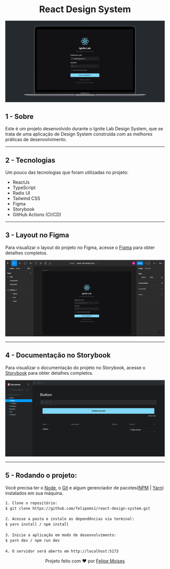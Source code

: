 <h1 align="center">React Design System</h1>

<div align="center">
  <img src="./public/preview.png" alt="demonstração do projeto" >
</div>

## 1 - Sobre

Este é um projeto desenvolvido durante o Ignite Lab Design System, que se trata de uma aplicação de Design System construída com as melhores práticas de desenvolvimento.

---

## 2 - Tecnologias

Um pouco das tecnologias que foram utilizadas no projeto:

- ReactJs
- TypeScript
- Radix UI
- Tailwind CSS
- Figma
- Storybook
- GitHub Actions (CI/CD)

---

## 3 - Layout no Figma

Para visualizar o layout do projeto no Figma, acesse o [Figma](https://www.figma.com/file/9sCzNiqmDqLvBDm6MAPHod/Ignite-Lab-Design-System?type=design&t=PrEzBwnbff2iCZ8H-6) para obter detalhes completos.

<div align="center">
  <img src="./public/figma.png" alt="Layout no Figma" >
</div>

---

## 4 - Documentação no Storybook

Para visualizar o documentação do projeto no Storybook, acesse o [Storybook](https://651d79c73b8522ab50de5cb1-mdkyhgzejp.chromatic.com/) para obter detalhes completos.

<div align="center">
  <img src="./public/storybook.png" alt="Documentação no Storybook" >
</div>

---

## 5 - Rodando o projeto:

Você precisa ter o [Node](https://nodejs.org/en/), o [Git](https://git-scm.com/) e algum gerenciador de pacotes([NPM](https://docs.npmjs.com/downloading-and-installing-node-js-and-npm/) | [Yarn](https://classic.yarnpkg.com/lang/en/docs/install)) instalados em sua máquina.

```bash
1. Clone o repositório:
$ git clone https://github.com/felipems1/react-design-system.git

2. Acesse a pasta e instale as dependências via terminal:
$ yarn install / npm install

3. Inicie a aplicação em modo de desenvolvimento:
$ yarn dev / npm run dev

4. O servidor será aberto em http://localhost:5173
```

<p align="center">Projeto feito com ❤️ por <a href="https://www.linkedin.com/in/felipems12/">Felipe Moises</a></p>
